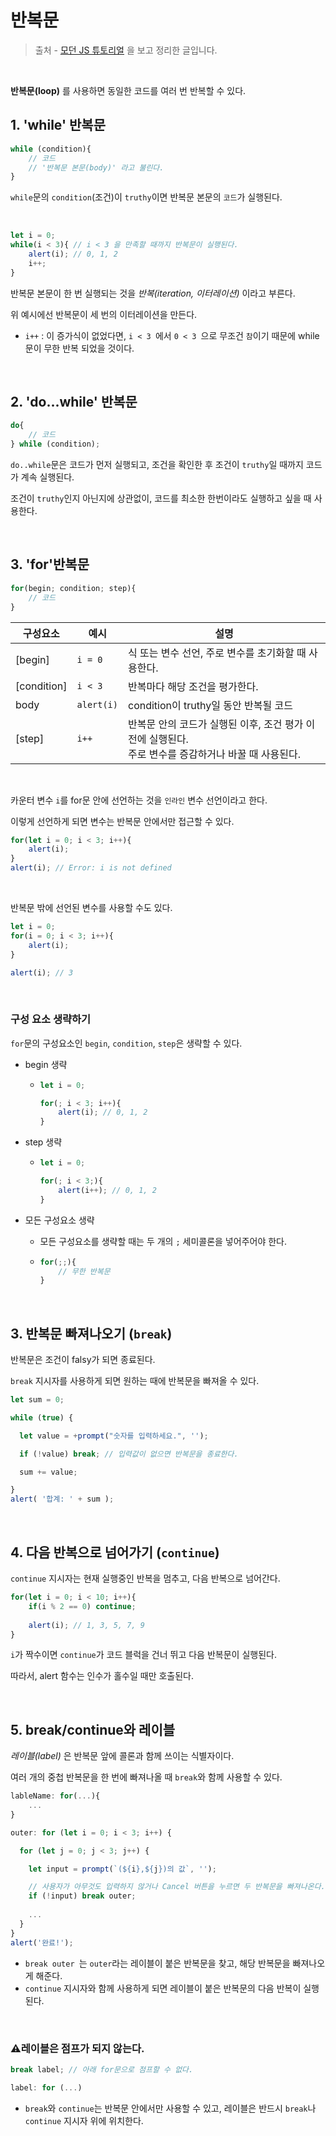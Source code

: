 # 반복문



> 출처 - [모던 JS 튜토리얼](****https://ko.javascript.info/****) 을 보고 정리한 글입니다.





<br>



**반복문(loop)** 를 사용하면 동일한 코드를 여러 번 반복할 수 있다.



## 1. 'while' 반복문

```javascript
while (condition){
    // 코드
    // '반복문 본문(body)' 라고 불린다.
}
```

`while`문의 `condition`(조건)이 `truthy`이면 반복문 본문의 `코드`가 실행된다.

<br>

```javascript
let i = 0;
while(i < 3){ // i < 3 을 만족할 때까지 반복문이 실행된다.
    alert(i); // 0, 1, 2
    i++;
}
```

반복문 본문이 한 번 실행되는 것을 *반복(iteration, 이터레이션)* 이라고 부른다.

위 예시에선 반복문이 세 번의 이터레이션을 만든다.

- `i++` : 이 증가식이 없었다면, `i < 3 `에서 `0 < 3 `으로 무조건 `참`이기 때문에 while문이 무한 반복 되었을 것이다.

<br>

## 2. 'do...while' 반복문

```javascript
do{
    // 코드
} while (condition);
```

`do..while`문은 코드가 먼저 실행되고, 조건을 확인한 후 조건이 `truthy`일 때까지 코드가 계속 실행된다.

조건이 `truthy`인지 아닌지에 상관없이, 코드를 최소한 한번이라도 실행하고 싶을 때 사용한다.

<br>

## 3. 'for'반복문

```javascript
for(begin; condition; step){
    // 코드
}
```

| 구성요소    | 예시       | 설명                                                         |
| ----------- | ---------- | ------------------------------------------------------------ |
| [begin]     | `i = 0`    | 식 또는 변수 선언, 주로 변수를 초기화할 때 사용한다.         |
| [condition] | `i < 3`    | 반복마다 해당 조건을 평가한다.                               |
| body        | `alert(i)` | condition이 truthy일 동안 반복될 코드                        |
| [step]      | `i++`      | 반복문 안의 코드가 실행된 이후, 조건 평가 이전에 실행된다.  <br />주로 변수를 증감하거나 바꿀 때 사용된다. |

<br>

카운터 변수 `i`를 for문 안에 선언하는 것을 `인라인` 변수 선언이라고 한다.

이렇게 선언하게 되면 변수는 반복문 안에서만 접근할 수 있다.

```javascript
for(let i = 0; i < 3; i++){
	alert(i);
}
alert(i); // Error: i is not defined
```

<br>

반복문 밖에 선언된 변수를 사용할 수도 있다.

```javascript
let i = 0;
for(i = 0; i < 3; i++){
    alert(i);
}

alert(i); // 3
```

<br>

### 구성 요소 생략하기

`for`문의 구성요소인 `begin`, `condition`, `step`은 생략할 수 있다.

- begin 생략

  - ```javascript
    let i = 0;
    
    for(; i < 3; i++){
        alert(i); // 0, 1, 2
    }
    ```

- step 생략

  - ```javascript
    let i = 0;
    
    for(; i < 3;){
        alert(i++); // 0, 1, 2
    }
    ```

- 모든 구성요소 생략

  - 모든 구성요소를 생략할 때는 두 개의 `;` 세미콜론을 넣어주어야 한다.

  - ```javascript
    for(;;){
        // 무한 반복문
    }
    ```

<br>

## 3. 반복문 빠져나오기 (`break`)

반복문은 조건이 falsy가 되면 종료된다.

`break` 지시자를 사용하게 되면 원하는 때에 반복문을 빠져올 수 있다. 

```javascript
let sum = 0;

while (true) {

  let value = +prompt("숫자를 입력하세요.", '');

  if (!value) break; // 입력값이 없으면 반복문을 종료한다.

  sum += value;

}
alert( '합계: ' + sum );
```

<br>

## 4. 다음 반복으로 넘어가기 (`continue`)

`continue` 지시자는 현재 실행중인 반복을 멈추고, 다음 반복으로 넘어간다.

```javascript
for(let i = 0; i < 10; i++){
    if(i % 2 == 0) continue;
    
    alert(i); // 1, 3, 5, 7, 9
}
```

`i`가 짝수이면 `continue`가 코드 블럭을 건너 뛰고 다음 반복문이 실행된다.

따라서, alert 함수는 인수가 홀수일 때만 호출된다.

<br>

## 5. break/continue와 레이블

*레이블(label)* 은 반복문 앞에 콜론과 함께 쓰이는 식별자이다.

 여러 개의 중첩 반복문을 한 번에 빠져나올 때 `break`와 함께 사용할 수 있다.

```javascript
lableName: for(...){
    ...
}
```



```javascript
outer: for (let i = 0; i < 3; i++) {

  for (let j = 0; j < 3; j++) {

    let input = prompt(`(${i},${j})의 값`, '');

    // 사용자가 아무것도 입력하지 않거나 Cancel 버튼을 누르면 두 반복문을 빠져나온다.
    if (!input) break outer;
	
    ...
  }
}
alert('완료!');
```

- `break outer `는 `outer`라는 레이블이 붙은 반복문을 찾고, 해당 반복문을 빠져나오게 해준다.
- `continue` 지시자와 함께 사용하게 되면 레이블이 붙은 반복문의 다음 반복이 실행된다.

<br>

### ⚠️레이블은 점프가 되지 않는다.

```javascript
break label; // 아래 for문으로 점프할 수 없다.

label: for (...)
```

- `break`와 `continue`는 반복문 안에서만 사용할 수 있고, 레이블은 반드시 `break`나 `continue` 지시자 위에 위치한다.
